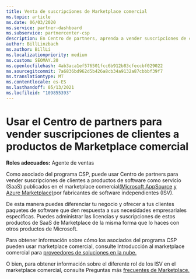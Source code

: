 ```yaml
---
title: Venta de suscripciones de Marketplace comercial
ms.topic: article
ms.date: 06/03/2020
ms.service: partner-dashboard
ms.subservice: partnercenter-csp
description: En Centro de partners, aprenda a vender suscripciones de clientes a productos SaaS publicados en el marketplace comercial por fabricantes de software independientes (ISV).
author: BillLinzbach
ms.author: BillLi
ms.localizationpriority: medium
ms.custom: SEOMAY.20
ms.openlocfilehash: 4ab3aca1ef576501fcc6b912b83cfeccbf029022
ms.sourcegitcommit: 7a6836bd962d5b426a8cb34a9132a87cbbbf39f7
ms.translationtype: MT
ms.contentlocale: es-ES
ms.lasthandoff: 05/13/2021
ms.locfileid: "109855393"
---
```

# <a name="use-partner-center-to-sell-customers-subscriptions-to-commercial-marketplace-products"></a>Usar el Centro de partners para vender suscripciones de clientes a productos de Marketplace comercial

**Roles adecuados:** Agente de ventas

Como asociado del programa CSP, puede usar Centro de partners para vender suscripciones de clientes a productos de software como servicio (SaaS) publicados en el marketplace comercial[(Microsoft AppSource](https://appsource.microsoft.com/) [y Azure Marketplace)](https://azuremarketplace.microsoft.com/)por fabricantes de software independientes (ISV).

De esta manera puedes diferenciar tu negocio y ofrecer a tus clientes paquetes de software que den respuesta a sus necesidades empresariales específicas. Puedes administrar las licencias y suscripciones de estos productos de SaaS de Marketplace de la misma forma que lo haces con otros productos de Microsoft.

Para obtener información sobre cómo los asociados del programa CSP pueden usar marketplace comercial, consulte Introducción al marketplace comercial para [proveedores de soluciones en la nube.](csp-commercial-marketplace-overview.md)

O bien, para obtener información sobre el diferente rol de los ISV en el marketplace comercial, consulte Preguntas más [frecuentes de Marketplace.](/azure/marketplace/marketplace-faq-publisher-guide)